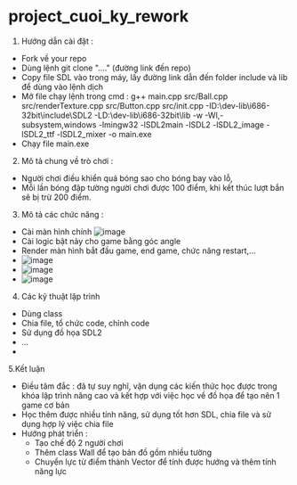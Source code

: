 # project_cuoi_ky_rework


1. Hướng dẫn cài đặt :
  - Fork về your repo
  - Dùng lệnh git clone "...." (đường link đến repo)
  - Copy file SDL vào trong máy, lấy đường link dẫn đến folder include và lib để dùng vào lệnh dịch
  - Mở file chạy lệnh trong cmd :
       g++ main.cpp src/Ball.cpp src/renderTexture.cpp src/Button.cpp src/init.cpp -ID:\dev-lib\i686-32bit\include\SDL2 -LD:\dev-lib\i686-32bit\lib -w -Wl,-subsystem,windows -lmingw32 -lSDL2main -lSDL2 -lSDL2_image -lSDL2_ttf -lSDL2_mixer  -o main.exe
   - Chạy file main.exe
2. Mô tả chung về trò chơi :
  - Người chơi điều khiển quá bóng sao cho bóng bay vào lỗ, 
  - Mỗi lần bóng đập tường người chơi được 100 điểm, khi kết thúc lượt bắn sẽ bị trừ 200 điểm. 
3. Mô tả các chức năng :
  - Cài màn hình chính
  ![image](https://user-images.githubusercontent.com/91711287/169048019-4d5c730e-30f8-487e-927c-69f5187263bc.png)
  - Cài logic bật nảy cho game bằng góc angle
  - Render màn hình bắt đầu game, end game, chức năng restart,...
  - ![image](https://user-images.githubusercontent.com/91711287/169046259-a4f6429e-8f87-4776-9ce7-432b7850ad4e.png)
  - ![image](https://user-images.githubusercontent.com/91711287/169048325-1868df1a-38f8-477c-8d05-35393ba76e4c.png)
  - ![image](https://user-images.githubusercontent.com/91711287/169048464-0f2fac4c-2914-4a97-be10-92910a8f6c4b.png)



4. Các kỹ thuật lập trình
  - Dùng class
  - Chia file, tổ chức code, chỉnh code
  - Sử dụng đồ họa SDL2
  - ...
  - 
5.Kết luận
  - Điều tâm đắc : đã tự suy nghĩ, vận dụng các kiến thức học được trong khóa lập trình nâng cao và kết hợp với việc học về đồ họa để tạo nên 1 game cơ bản 
  - Học thêm được nhiều tính năng, sử dụng tốt hơn SDL, chia file và sử dụng hợp lý việc chia file
  - Hướng phát triển :
    + Tạo chế độ 2 người chơi 
    + Thêm class Wall để tạo bản đồ gồm nhiều tường
    + Chuyển lực từ điểm thành Vector để tính được hướng và thêm tính năng lực
